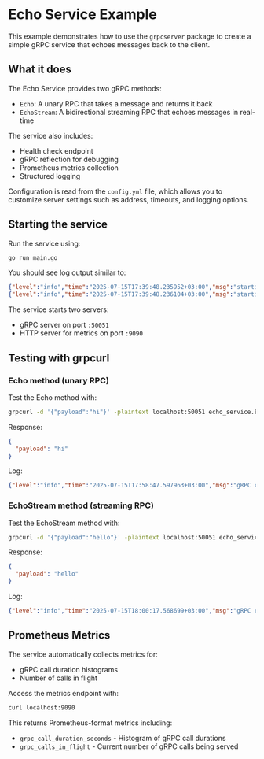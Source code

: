 # Echo Service Example

This example demonstrates how to use the `grpcserver` package to create a simple gRPC service that echoes messages back to the client.

## What it does

The Echo Service provides two gRPC methods:
- `Echo`: A unary RPC that takes a message and returns it back
- `EchoStream`: A bidirectional streaming RPC that echoes messages in real-time

The service also includes:
- Health check endpoint
- gRPC reflection for debugging
- Prometheus metrics collection
- Structured logging

Configuration is read from the `config.yml` file, which allows you to customize server settings such as address, timeouts, and logging options.

## Starting the service

Run the service using:

```bash
go run main.go
```

You should see log output similar to:
```json
{"level":"info","time":"2025-07-15T17:39:48.235952+03:00","msg":"starting application HTTP server...","pid":44965,"address":":9090","write_timeout":"1m0s","read_timeout":"15s","read_header_timeout":"10s","idle_timeout":"1m0s","shutdown_timeout":"5s"}
{"level":"info","time":"2025-07-15T17:39:48.236104+03:00","msg":"starting gRPC server...","pid":44965,"address":":50051"}
```

The service starts two servers:
- gRPC server on port `:50051`
- HTTP server for metrics on port `:9090`

## Testing with grpcurl

### Echo method (unary RPC)

Test the Echo method with:

```bash
grpcurl -d '{"payload":"hi"}' -plaintext localhost:50051 echo_service.EchoService/Echo
```

Response:
```json
{
  "payload": "hi"
}
```

Log:
```json
{"level":"info","time":"2025-07-15T17:58:47.597963+03:00","msg":"gRPC call finished in 0.000s","pid":23788,"request_id":"d1r6p9vuesdlpr70i700","int_request_id":"d1r6p9vuesdlpr70i70g","trace_id":"","grpc_service":"echo_service.EchoService","grpc_method":"Echo","grpc_method_type":"unary","remote_addr":"[::1]:55177","user_agent":"grpcurl/1.9.2 grpc-go/1.61.0","remote_addr_ip":"::1","remote_addr_port":55177,"grpc_service":"echo_service.EchoService","grpc_method":"Echo","grpc_method_type":"unary","remote_addr":"[::1]:55177","user_agent":"grpcurl/1.9.2 grpc-go/1.61.0","remote_addr_ip":"::1","remote_addr_port":55177,"grpc_code":"OK","duration_ms":0}
```

### EchoStream method (streaming RPC)

Test the EchoStream method with:

```bash
grpcurl -d '{"payload":"hello"}' -plaintext localhost:50051 echo_service.EchoService/EchoStream
```

Response:
```json
{
  "payload": "hello"
}
```

Log:
```json
{"level":"info","time":"2025-07-15T18:00:17.568699+03:00","msg":"gRPC call finished in 0.003s","pid":23788,"request_id":"d1r6q0fuesdlpr70i720","int_request_id":"d1r6q0fuesdlpr70i72g","trace_id":"","grpc_service":"echo_service.EchoService","grpc_method":"EchoStream","grpc_method_type":"stream","remote_addr":"[::1]:55332","user_agent":"grpcurl/1.9.2 grpc-go/1.61.0","remote_addr_ip":"::1","remote_addr_port":55332,"grpc_service":"echo_service.EchoService","grpc_method":"EchoStream","grpc_method_type":"stream","remote_addr":"[::1]:55332","user_agent":"grpcurl/1.9.2 grpc-go/1.61.0","remote_addr_ip":"::1","remote_addr_port":55332,"grpc_code":"OK","duration_ms":2}
```

## Prometheus Metrics

The service automatically collects metrics for:
- gRPC call duration histograms
- Number of calls in flight

Access the metrics endpoint with:

```bash
curl localhost:9090
```

This returns Prometheus-format metrics including:
- `grpc_call_duration_seconds` - Histogram of gRPC call durations
- `grpc_calls_in_flight` - Current number of gRPC calls being served
